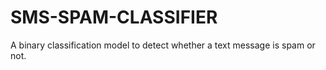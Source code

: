 # SMS-SPAM-CLASSIFIER
A binary classification model to detect whether a text message is spam or not.
